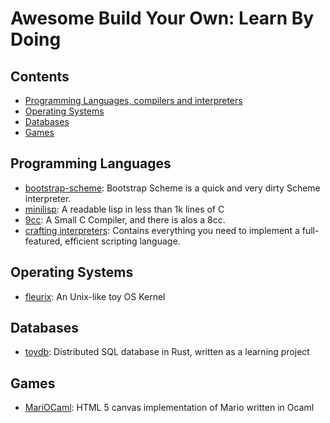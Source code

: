 # Awesome Build Your Own: Learn By Doing 


## Contents

- [Programming Languages, compilers and interpreters](#programming-languages)
- [Operating Systems](#operating-systems)
- [Databases](#databases)
- [Games](#games)


## Programming Languages

- [bootstrap-scheme](https://github.com/chenyukang/bootstrap-scheme): Bootstrap Scheme is a quick and very dirty Scheme interpreter.
- [minilisp](https://github.com/rui314/minilisp): A readable lisp in less than 1k lines of C
- [9cc](https://github.com/rui314/9cc): A Small C Compiler, and there is alos a 8cc.
- [crafting interpreters](https://craftinginterpreters.com/): Contains everything you need to implement a full-featured, efficient scripting language. 

## Operating Systems

- [fleurix](https://github.com/flaneur2020/fleurix): An Unix-like toy OS Kernel 

## Databases 

- [toydb](https://github.com/erikgrinaker/toydb): Distributed SQL database in Rust, written as a learning project

## Games 

- [MariOCaml](https://github.com/mahsu/MariOCaml): HTML 5 canvas implementation of Mario written in Ocaml
